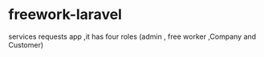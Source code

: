 # freework-laravel
services requests app ,it has four roles (admin , free worker ,Company and Customer)